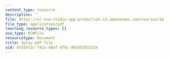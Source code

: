 ```yaml
---
content_type: resource
description: ''
file: https://ol-ocw-studio-app-production.s3.amazonaws.com/courses/18-065-matrix-methods-in-data-analysis-signal-processing-and-machine-learning-spring-2018/87d2bf2cf421d8afdf9c09a55291322e_AdTvkFsqcDc.pdf
file_type: application/pdf
learning_resource_types: []
ocw_type: OCWFile
resourcetype: Document
title: 3play pdf file
uid: 87d2bf2c-f421-d8af-df9c-09a55291322e
---
```

